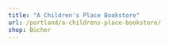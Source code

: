 ```yaml
---
title: "A Children's Place Bookstore"
url: /portland/a-childrens-place-bookstore/
shop: Bücher
---
```

